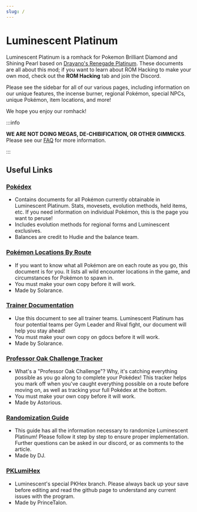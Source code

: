```yaml
---
slug: /
---
```


# Luminescent Platinum

Luminescent Platinum is a romhack for Pokemon Brilliant Diamond and Shining Pearl based on [Drayano's Renegade Platinum](https://pokehacking.com/fangames/renegade-platinum/). These documents are all about this mod; if you want to learn about ROM Hacking to make your own mod, check out the **ROM Hacking** tab and join the Discord.

Please see the sidebar for all of our various pages, including information on our unique features, the incense burner, regional Pokémon, special NPCs, unique Pokémon, item locations, and more! 

We hope you enjoy our romhack!

:::info

**WE ARE NOT DOING MEGAS, DE-CHIBIFICATION, OR OTHER GIMMICKS**. Please see our [FAQ](/faq.md) for more information.

:::

## Useful Links

### [Pokédex](https://drive.google.com/drive/folders/16Kwc09xli5e9WdXBeE6Kcd5vQ6LdoW5b)

- Contains documents for all Pokémon currently obtainable in Luminescent Platinum. Stats, movesets, evolution methods, held items, etc. If you need information on individual Pokémon, this is the page you want to peruse!
- Includes evolution methods for regional forms and Luminescent exclusives.
- Balances are credit to Hudie and the balance team.

### [Pokémon Locations By Route](https://docs.google.com/spreadsheets/d/1a-NSfEgtt8kAr1cXwKkmY2SylYMs2tUG5tMSIhK0-OY/edit)

- If you want to know what all Pokémon are on each route as you go, this document is for you. It lists all wild encounter locations in the game, and circumstances for Pokémon to spawn in.
- You must make your own copy before it will work.
- Made by Solarance.

### [Trainer Documentation](https://docs.google.com/spreadsheets/d/17d7xfiqRDJQp5j6LZIAE8QVCQi7tCgjU_gu5_vE0l2I/edit?usp=sharing)

- Use this document to see all trainer teams. Luminescent Platinum has four potential teams per Gym Leader and Rival fight, our document will help you stay ahead!
- You must make your own copy on gdocs before it will work.
- Made by Solarance.

### [Professor Oak Challenge Tracker](https://docs.google.com/spreadsheets/d/133FFeo8GooaxUnlbInP5TL-bEwhwB2bMoxhqLdfEl94/edit#gid=1663592077)

- What's a "Professor Oak Challenge"? Why, it's catching everything possible as you go along to complete your Pokédex! This tracker helps you mark off when you've caught everything possible on a route before moving on, as well as tracking your full Pokédex at the bottom.
- You must make your own copy before it will work.
- Made by Astorious.

### [Randomization Guide](https://www.nexusmods.com/pokemonbdsp/articles/3)
- This guide has all the information necessary to randomize Luminescent Platinum! Please follow it step by step to ensure proper implementation. Further questions can be asked in our discord, or as comments to the article.
- Made by DJ.

### [PKLumiHex](https://github.com/TalonSabre/PKLumiHex)
- Luminescent's special PKHex branch. Please always back up your save before editing and read the github page to understand any current issues with the program.
- Made by PrinceTalon.
